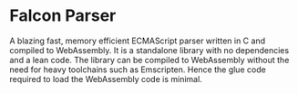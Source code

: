 # Falcon Parser

A blazing fast, memory efficient ECMAScript parser written in C and compiled to
WebAssembly. It is a standalone library with no dependencies and a lean code.
The library can be compiled to WebAssembly without the need for heavy toolchains
such as Emscripten. Hence the glue code required to load the WebAssembly code is
minimal.
